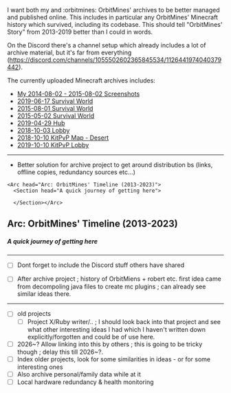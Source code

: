 I want both my and :orbitmines: OrbitMines' archives to be better managed and published online. This includes in particular any OrbitMines' Minecraft history which survived, including its codebase. This should tell "OrbitMines' Story" from 2013-2019 better than I could in words.

On the Discord there's a channel setup which already includes a lot of archive material, but it's far from everything (https://discord.com/channels/1055502602365845534/1126441974040379442).

The currently uploaded Minecraft archives includes:
- [My 2014-08-02 - 2015-08-02 Screenshots](https://archive.orbitmines.com/minecraft/2014-08-02_2015-08-02_Screenshots.zip)
- [2019-06-17 Survival World](https://archive.orbitmines.com/minecraft/survival/2019-06-17_OrbitMines_Survival.zip)
- [2015-08-01 Survival World](https://archive.orbitmines.com/minecraft/survival/2015-08-01_OrbitMines_Survival.zip)
- [2015-05-02 Survival World](https://archive.orbitmines.com/minecraft/survival/02-05-2015_OrbitMines_Survival.zip)
- [2019-04-29 Hub](https://archive.orbitmines.com/minecraft/hub/2019-04-29_OrbitMines_Hub_Lobby.zip)
- [2018-10-03 Lobby](https://archive.orbitmines.com/minecraft/survival/2018-10-03_OrbitMines_Survival_Lobby.zip)
- [2018-10-10 KitPvP Map - Desert](https://archive.orbitmines.com/minecraft/kitpvp/2018-10-10_OrbitMines_KitPvP_Desert.zip)
- [2019-10-10 KitPvP Lobby](https://archive.orbitmines.com/minecraft/kitpvp/2019-10-10_OrbitMines_KitPvP_Lobby.zip)

---
 
- Better solution for archive project to get around distribution bs (links, offline copies, redundancy sources etc...)


```
<Arc head="Arc: OrbitMines' Timeline (2013-2023)">  
  <Section head="A quick journey of getting here">  
  
  </Section></Arc>
```

## Arc: OrbitMines' Timeline (2013-2023)
##### A quick journey of getting here

---

- [ ] Dont forget to include the Discord stuff others have shared

- [ ] After archive project ; history of OrbitMiens + robert etc. first idea came from decompoling java files to create mc plugins ; can already see similar ideas there.

---
- [ ] old projects
	- [ ] Project X/Ruby writer/.. ; I should look back into that project and see what other interesting ideas I had which I haven't written down explicitly/forgotten and could be of use here.
- [ ] 2026~? Allow linking into this by others ; this is going to be tricky though ; delay this till 2026~?.
- [ ] Index older projects, look for some similarities in ideas  - or for some interesting ones
- [ ] Also archive personal/family data while at it  
- [ ] Local hardware redundancy & health monitoring  

